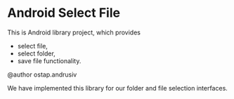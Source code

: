 Android Select File
===================

This is Android library project, which provides
 * select file,
 * select folder,
 * save file
functionality.

@author ostap.andrusiv

We have implemented this library for our folder and file selection interfaces.
